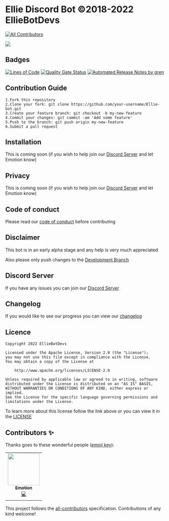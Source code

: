 # Ellie Discord Bot ©2018-2022 EllieBotDevs
<!-- ALL-CONTRIBUTORS-BADGE:START - Do not remove or modify this section -->
[![All Contributors](https://img.shields.io/badge/all_contributors-1-orange.svg?style=flat-square)](#contributors-)
<!-- ALL-CONTRIBUTORS-BADGE:END -->

![](https://cdn.discordapp.com/attachments/765441543100170271/914327948667011132/Ellie_Concept_2_transparent_ver.png?size=2048)

## Badges

[![Lines of Code](https://sonarcloud.io/api/project_badges/measure?project=EllieBotDevs_Ellie-bot&metric=ncloc)](https://sonarcloud.io/summary/new_code?id=EllieBotDevs_Ellie-bot) [![Quality Gate Status](https://sonarcloud.io/api/project_badges/measure?project=EllieBotDevs_Ellie-bot&metric=alert_status)](https://sonarcloud.io/summary/new_code?id=EllieBotDevs_Ellie-bot) [![Automated Release Notes by gren](https://img.shields.io/badge/%F0%9F%A4%96-release%20notes-00B2EE.svg)](https://github-tools.github.io/github-release-notes/)

## Contribution Guide

```
1.Fork this repository
2.Clone your fork: git clone https://github.com/your-username/Ellie-bot.git
3.Create your feature branch: git checkout -b my-new-feature
4.Commit your changes: git commit -am 'Add some feature'
5.Push to the branch: git push origin my-new-feature
6.Submit a pull request
```

## Installation

This is coming soon (if you wish to help join our [Discord Server] and let Emotion know)

## Privacy

This is coming soon (if you wish to help join our [Discord Server] and let Emotion know)

## Code of conduct

Please read our [code of conduct](CODE_OF_CONDUCT.md) before contributing

## Disclaimer

This bot is in an early alpha stage and any help is very much appreciated

Also please only push changes to the [Development Branch](https://github.com/EllieBotDevs/Ellie-bot/tree/development)

## Discord Server

If you have any issues you can join our [Discord Server]

## Changelog

If you would like to see our progress you can view our [changelog](CHANGELOG.md)

## Licence

```
Copyright 2022 EllieBotDevs

Licensed under the Apache License, Version 2.0 (the "License");
you may not use this file except in compliance with the License.
You may obtain a copy of the License at

    http://www.apache.org/licenses/LICENSE-2.0

Unless required by applicable law or agreed to in writing, software
distributed under the License is distributed on an "AS IS" BASIS,
WITHOUT WARRANTIES OR CONDITIONS OF ANY KIND, either express or implied.
See the License for the specific language governing permissions and
limitations under the License.
```
To learn more about this license follow the link above or you can view it in the [LICENSE](LICENSE)

## Contributors ✨

Thanks goes to these wonderful people ([emoji key](https://allcontributors.org/docs/en/emoji-key)):

<!-- ALL-CONTRIBUTORS-LIST:START - Do not remove or modify this section -->
<!-- prettier-ignore-start -->
<!-- markdownlint-disable -->
<table>
  <tr>
    <td align="center"><a href="https://www.emotionchild.com"><img src="https://avatars.githubusercontent.com/u/36905598?v=4?s=100" width="100px;" alt=""/><br /><sub><b>Emotion</b></sub></a><br /><a href="https://github.com/EllieBotDevs/Ellie-v4/commits?author=EmotionChild" title="Code">💻</a></td>
  </tr>
</table>

<!-- markdownlint-restore -->
<!-- prettier-ignore-end -->

<!-- ALL-CONTRIBUTORS-LIST:END -->

This project follows the [all-contributors](https://github.com/all-contributors/all-contributors) specification. Contributions of any kind welcome!

[Discord Server]: https://discord.gg/SVQVzJq
